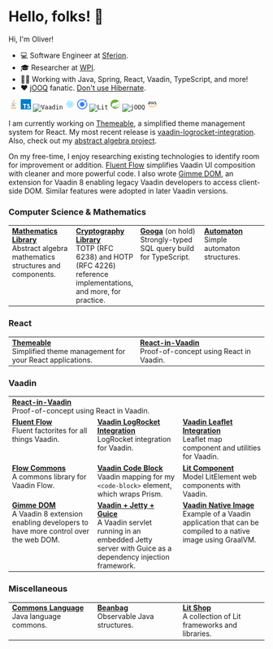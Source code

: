 # Hello, folks! 👋

Hi, I'm Oliver!

* 💻 Software Engineer at [Sferion](https://sferion.com/).
* 🎓 Researcher at [WPI](https://www.wpi.edu/).
* 🧑‍💻️ Working with Java, Spring, React, Vaadin, TypeScript, and more!
* ❤️ [jOOQ](https://www.jooq.org/) fanatic. [Don't use Hibernate](https://www.toptal.com/java/how-hibernate-ruined-my-career).

<code><img height="20" alt="Java" src="https://raw.githubusercontent.com/github/explore/5b3600551e122a3277c2c5368af2ad5725ffa9a1/topics/java/java.png"></code>
<code><img height="20" alt="TypeScript" src="https://raw.githubusercontent.com/github/explore/80688e429a7d4ef2fca1e82350fe8e3517d3494d/topics/typescript/typescript.png"></code>
<code><img height="20" alt="Vaadin" src="https://cdn2.hubspot.net/hubfs/1840687/Pages/trademark/vaadin-logo.svg"></code>
<code><img height="20" alt="React" src="https://raw.githubusercontent.com/github/explore/80688e429a7d4ef2fca1e82350fe8e3517d3494d/topics/react/react.png"></code>
<code><img height="20" alt="Ionic" src="https://raw.githubusercontent.com/github/explore/3aeb0e0a5075073bbaef2843f66ba93771847d23/topics/ionic/ionic.png"></code>
<code><img height="20" alt="Lit" src="https://coryrylan.com/assets/images/posts/types/lit.svg"></code>
<code><img height="20" alt="Spring" src="https://raw.githubusercontent.com/github/explore/8ab0be27a8c97992e4930e630e2d68ba8d819183/topics/spring/spring.png"></code>
<code><img height="20" alt="jOOQ" src="https://www.jooq.org/img/jooq-logo-black.png"></code>
<code><img height="20" alt="AWS" src="https://raw.githubusercontent.com/github/explore/fbceb94436312b6dacde68d122a5b9c7d11f9524/topics/aws/aws.png"></code>

I am currently working on [Themeable](https://github.com/oliveryasuna/themeable), a simplified theme management system for React.
My most recent release is [vaadin-logrocket-integration](https://github.com/oliveryasuna/vaadin-logrocket-integration).
Also, check out my [abstract algebra project](https://github.com/oliveryasuna/math).

On my free-time, I enjoy researching existing technologies to identify room for improvement or addition.
[Fluent Flow](https://github.com/oliveryasuna/fluent-flow-2) simplifies Vaadin UI composition with cleaner and more powerful code.
I also wrote [Gimme DOM](https://github.com/oliveryasuna/gimme-dom), an extension for Vaadin 8 enabling legacy Vaadin developers to access client-side DOM.
Similar features were adopted in later Vaadin versions.

### Computer Science & Mathematics

<table width="100%">
  <tr>
    <td width="25%" valign="top">
      <b><a href="https://github.com/oliveryasuna/math">Mathematics Library</a></b><br/>
      Abstract algebra mathematics structures and components.
    </td>
    <td width="25%" valign="top">
      <b><a href="https://github.com/oliveryasuna/crypto">Cryptography Library</a></b><br/>
      TOTP (RFC 6238) and HOTP (RFC 4226) reference implementations, and more, for practice.
    </td>
    <td width="25%" valign="top">
      <b><a href="https://github.com/oliveryasuna/googa">Googa</a></b> (on hold)<br/>
      Strongly-typed SQL query build for TypeScript.
    </td>
    <td width="25%" valign="top">
      <b><a href="https://github.com/oliveryasuna/automaton">Automaton</a></b><br/>
      Simple automaton structures.
    </td>
  </tr>
</table>

### React

<table width="100%">
  <tr>
    <td width="50%" valign="top">
      <b><a href="https://github.com/oliveryasuna/themeable">Themeable</a></b><br/>
      Simplified theme management for your React applications.
    </td>
    <td width="50%" valign="top">
      <b><a href="https://github.com/oliveryasuna/vaadin-react">React-in-Vaadin</a></b><br/>
      Proof-of-concept using React in Vaadin.
    </td>
  </tr>
</table>

### Vaadin

<table width="100%">
  <tr>
    <td colspan="3" valign="top">
      <b><a href="https://github.com/oliveryasuna/vaadin-react">React-in-Vaadin</a></b><br/>
      Proof-of-concept using React in Vaadin.
    </td>
  </tr>
  <tr>
    <td width="33.33%" valign="top">
      <b><a href="https://github.com/oliveryasuna/fluent-flow-2">Fluent Flow</a></b><br/>
      Fluent factorites for all things Vaadin.
    </td>
    <td width="33.33%" valign="top">
      <b><a href="https://github.com/oliveryasuna/vaadin-logrocket-integration">Vaadin LogRocket Integration</a></b><br/>
      LogRocket integration for Vaadin.
    </td>
    <td width="33.34%" valign="top">
      <b><a href="https://github.com/oliveryasuna/vaadin-leaflet">Vaadin Leaflet Integration</a></b><br/>
      Leaflet map component and utilities for Vaadin.
    </td>
  </tr>
  <tr>
    <td width="33.33%" valign="top">
      <b><a href="https://github.com/oliveryasuna/flow-commons">Flow Commons</a></b><br/>
      A commons library for Vaadin Flow.
    </td>
    <td width="33.33%" valign="top">
      <b><a href="https://github.com/oliveryasuna/vaadin-code-block">Vaadin Code Block</a></b><br/>
      Vaadin mapping for my <code>&lt;code-block&gt;</code> element, which wraps Prism.
    </td>
    <td width="33.34%" valign="top">
      <b><a href="https://github.com/oliveryasuna/lit-component">Lit Component</a></b><br/>
      Model LitElement web components with Vaadin.
    </td>
  </tr>
  <tr>
    <td width="33.33%" valign="top">
      <b><a href="https://github.com/oliveryasuna/gimme-dom">Gimme DOM</a></b><br/>
      A Vaadin 8 extension enabling developers to have more control over the web DOM.
    </td>
    <td width="33.33%" valign="top">
      <b><a href="https://github.com/oliveryasuna/vaadin-jetty-guice">Vaadin + Jetty + Guice</a></b><br/>
      A Vaadin servlet running in an embedded Jetty server with Guice as a dependency injection framework.
    </td>
    <td width="33.34%" valign="top">
      <b><a href="https://github.com/oliveryasuna/vaadin-native-image">Vaadin Native Image</a></b><br/>
      Example of a Vaadin application that can be compiled to a native image using GraalVM.
    </td>
  </tr>
</table>

### Miscellaneous

<table width="100%">
  <tr>
    <td width="33.33%" valign="top">
      <b><a href="https://github.com/oliveryasuna/commons-language">Commons Language</a></b><br/>
      Java language commons.
    </td>
    <td width="33.33%" valign="top">
      <b><a href="https://github.com/oliveryasuna/beanbag">Beanbag</a></b><br/>
      Observable Java structures.
    </td>
    <td width="33.34%" valign="top">
      <b><a href="https://github.com/oliveryasuna/lit-shop">Lit Shop</a></b><br/>
      A collection of Lit frameworks and libraries.
    </td>
  </tr>
</table>

